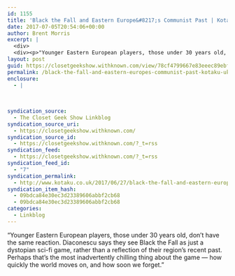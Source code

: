 ```yaml
---
id: 1155
title: 'Black the Fall and Eastern Europe&#8217;s Communist Past | Kotaku UK'
date: 2017-07-05T20:54:06+00:00
author: Brent Morris
excerpt: |
  <div>
  <div><p>"Younger Eastern European players, those under 30 years old, don't have the same reaction. Diaconescu says they see Black the Fall as just a dystopian sci-fi game, rather than a reflection of their region's recent past. Perhaps that's the most inadvertently chilling thing about the game &mdash; how quickly the world moves on, and how soon we forget."</p></div></div>
layout: post
guid: https://closetgeekshow.withknown.com/view/78cf4799667e83eeec89ebfdcdc3c3c1
permalink: /black-the-fall-and-eastern-europes-communist-past-kotaku-uk/
enclosure:
  - |
    
    
    
syndication_source:
  - The Closet Geek Show Linkblog
syndication_source_uri:
  - https://closetgeekshow.withknown.com/
syndication_source_id:
  - https://closetgeekshow.withknown.com/?_t=rss
syndication_feed:
  - https://closetgeekshow.withknown.com/?_t=rss
syndication_feed_id:
  - "7"
syndication_permalink:
  - http://www.kotaku.co.uk/2017/06/27/black-the-fall-and-eastern-europes-communist-past
syndication_item_hash:
  - 09bdca84e30ec3d23389606abbf2cb68
  - 09bdca84e30ec3d23389606abbf2cb68
categories:
  - Linkblog
---
```

<div class="known-bookmark">
  <div class="e-content">
    <p>
      &#8220;Younger Eastern European players, those under 30 years old, don&#8217;t have the same reaction. Diaconescu says they see Black the Fall as just a dystopian sci-fi game, rather than a reflection of their region&#8217;s recent past. Perhaps that&#8217;s the most inadvertently chilling thing about the game — how quickly the world moves on, and how soon we forget.&#8221;
    </p>
  </div>
</div>